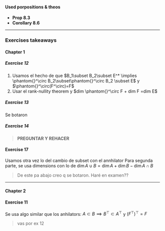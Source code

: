 
#### Used porpositions & theos
- **Prop 8.3**
- **Corollary 8.6**
---
### Exercises takeaways
#### Chapter 1
##### Exercise 12
1. Usamos el hecho de que $B_1\subset B_2\subset E^* \implies \phantom{}^\circ B_2\subset\phantom{}^\circ B_2 \subset E$ y $\phantom{}^\circ(F^\circ)=F$
2. Usar el rank-nullity theorem y $dim \phantom{}^\circ F + dim F =dim E$ 

##### Exercise 13
Se botaron

##### Exercise 14
> **PREGUNTAR Y REHACER**
>


#### Exercise 17
Usamos otra vez lo del cambio de subset con el annhilator
Para segunda parte, se usa dimensions con lo de $\dim A\cup B = \dim A + \dim B - \dim A\cap B$

> De este pa abajo creo q se botaron. Haré en examen??

----
#### Chapter 2

#### Exercise 11
Se usa algo similar que los anhilators: $A\subset B \implies B^\top\subset A^\top$ y $(F^\top)^\top = F$

> vas por ex 12